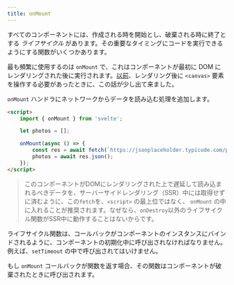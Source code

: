 ```yaml
---
title: onMount
---
```


すべてのコンポーネントには、作成される時を開始とし、破棄される時に終了とする *ライフサイクル* があります。その重要なタイミングにコードを実行できるようにする関数がいくつかあります。

最も頻繁に使用するのは `onMount` で、これはコンポーネントが最初に DOM にレンダリングされた後に実行されます。[以前](tutorial/bind-this)、レンダリング後に `<canvas>` 要素を操作する必要があったときに、この話が少し出て来ました。

`onMount` ハンドラにネットワークからデータを読み込む処理を追加します。

```html
<script>
	import { onMount } from 'svelte';

	let photos = [];

	onMount(async () => {
		const res = await fetch(`https://jsonplaceholder.typicode.com/photos?_limit=20`);
		photos = await res.json();
	});
</script>
```

> このコンポーネントがDOMにレンダリングされた上で遅延して読み込まれるべきデータを、サーバーサイドレンダリング（SSR）中には取得せずに済むように、この`fetch`を、`<script>` の最上位ではなく、 `onMount` の中に入れることが推奨されます。なぜなら、`onDestroy`以外のライフサイクル関数がSSR中に動作することはないからです。

ライフサイクル関数は、コールバックがコンポーネントのインスタンスにバインドされるように、コンポーネントの初期化中に呼び出されなければなりません。例えば、`setTimeout` の中で呼び出されてはいけません。

もし `onMount` コールバックが関数を返す場合、その関数はコンポーネントが破棄されたときに呼び出されます。
